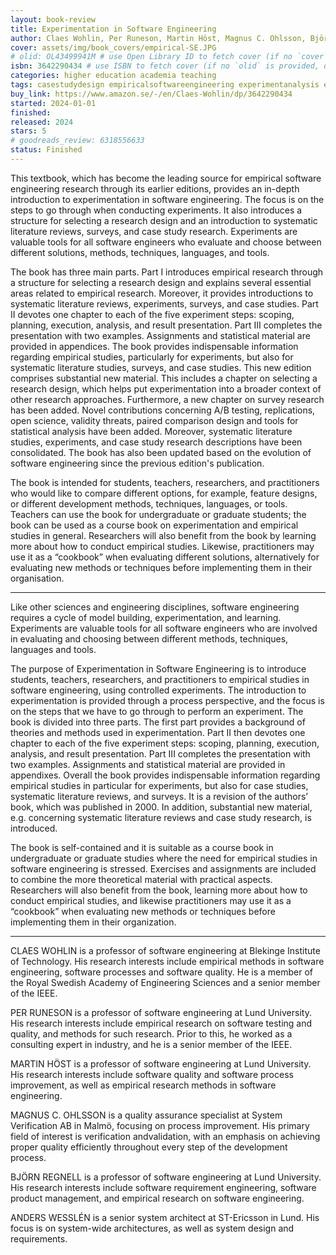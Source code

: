 ```yaml
---
layout: book-review
title: Experimentation in Software Engineering
author: Claes Wohlin, Per Runeson, Martin Höst, Magnus C. Ohlsson, Björn Regnell, Anders Wesslén
cover: assets/img/book_covers/empirical-SE.JPG
# olid: OL43499941M # use Open Library ID to fetch cover (if no `cover` is provided)
isbn: 3642290434 # use ISBN to fetch cover (if no `olid` is provided, dashes are optional)
categories: higher education academia teaching
tags: casestudydesign empiricalsoftwareengineering experimentanalysis experimentdesign experimentprocess experimentation measurement
buy_link: https://www.amazon.se/-/en/Claes-Wohlin/dp/3642290434
started: 2024-01-01
finished:
released: 2024
stars: 5
# goodreads_review: 6318556633
status: Finished
---
```


This textbook, which has become the leading source for empirical software engineering research through its earlier editions, provides an in-depth introduction to experimentation in software engineering. The focus is on the steps to go through when conducting experiments. It also introduces a structure for selecting a research design and an introduction to systematic literature reviews, surveys, and case study research. Experiments are valuable tools for all software engineers who evaluate and choose between different solutions, methods, techniques, languages, and tools.

The book has three main parts. Part I introduces empirical research through a structure for selecting a research design and explains several essential areas related to empirical research. Moreover, it provides introductions to systematic literature reviews, experiments, surveys, and case studies. Part II devotes one chapter to each of the five experiment steps: scoping, planning, execution, analysis, and result presentation. Part III completes the presentation with two examples. Assignments and statistical material are provided in appendices. The book provides indispensable information regarding empirical studies, particularly for experiments, but also for systematic literature studies, surveys, and case studies. This new edition comprises substantial new material. This includes a chapter on selecting a research design, which helps put experimentation into a broader context of other research approaches. Furthermore, a new chapter on survey research has been added. Novel contributions concerning A/B testing, replications, open science, validity threats, paired comparison design and tools for statistical analysis have been added. Moreover, systematic literature studies, experiments, and case study research descriptions have been consolidated. The book has also been updated based on the evolution of software engineering since the previous edition's publication.

The book is intended for students, teachers, researchers, and practitioners who would like to compare different options, for example, feature designs, or different development methods, techniques, languages, or tools. Teachers can use the book for undergraduate or graduate students; the book can be used as a course book on experimentation and empirical studies in general. Researchers will also benefit from the book by learning more about how to conduct empirical studies. Likewise, practitioners may use it as a “cookbook” when evaluating different solutions, alternatively for evaluating new methods or techniques before implementing them in their organisation.

---

Like other sciences and engineering disciplines, software engineering requires a cycle of model building, experimentation, and learning. Experiments are valuable tools for all software engineers who are involved in evaluating and choosing between different methods, techniques, languages and tools.

The purpose of Experimentation in Software Engineering is to introduce students, teachers, researchers, and practitioners to empirical studies in software engineering, using controlled experiments. The introduction to experimentation is provided through a process perspective, and the focus is on the steps that we have to go through to perform an experiment. The book is divided into three parts. The first part provides a background of theories and methods used in experimentation. Part II then devotes one chapter to each of the five experiment steps: scoping, planning, execution, analysis, and result presentation. Part III completes the presentation with two examples. Assignments and statistical material are provided in appendixes. Overall the book provides indispensable information regarding empirical studies in particular for experiments, but also for case studies, systematic literature reviews, and surveys. It is a revision of the authors’ book, which was published in 2000. In addition, substantial new material, e.g. concerning systematic literature reviews and case study research, is introduced.

The book is self-contained and it is suitable as a course book in undergraduate or graduate studies where the need for empirical studies in software engineering is stressed. Exercises and assignments are included to combine the more theoretical material with practical aspects. Researchers will also benefit from the book, learning more about how to conduct empirical studies, and likewise practitioners may use it as a “cookbook” when evaluating new methods or techniques before implementing them in their organization.

---

CLAES WOHLIN is a professor of software engineering at Blekinge Institute of Technology. His research interests include empirical methods in software engineering, software processes and software quality. He is a member of the Royal Swedish Academy of Engineering Sciences and a senior member of the IEEE.

PER RUNESON is a professor of software engineering at Lund University. His research interests include empirical research on software testing and quality, and methods for such research. Prior to this, he worked as a consulting expert in industry, and he is a senior member of the IEEE.

MARTIN HÖST is a professor of software engineering at Lund University. His research interests include software quality and software process improvement, as well as empirical research methods in software engineering.

MAGNUS C. OHLSSON is a quality assurance specialist at System Verification AB in Malmö, focusing on process improvement. His primary field of interest is verification andvalidation, with an emphasis on achieving proper quality efficiently throughout every step of the development process.

BJÖRN REGNELL is a professor of software engineering at Lund University. His research interests include software requirement engineering, software product management, and empirical research on software engineering.

ANDERS WESSLÉN is a senior system architect at ST-Ericsson in Lund. His focus is on system-wide architectures, as well as system design and requirements.
